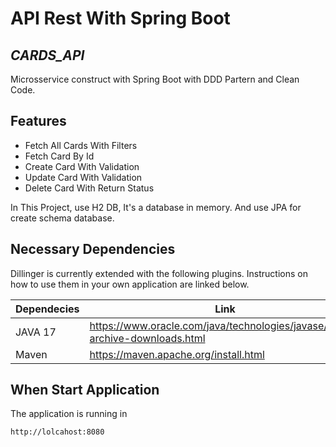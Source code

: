 # API Rest With Spring Boot
## _CARDS_API_

Microsservice construct with Spring Boot with DDD Partern and Clean Code.

## Features

- Fetch All Cards With Filters
- Fetch Card By Id
- Create Card With Validation
- Update Card With Validation
- Delete Card With Return Status

In This Project, use H2 DB, It's a database in memory. And use JPA for create schema database.

## Necessary Dependencies

Dillinger is currently extended with the following plugins.
Instructions on how to use them in your own application are linked below.

| Dependecies | Link |
| ------ | ------ |
| JAVA 17 | https://www.oracle.com/java/technologies/javase/jdk17-archive-downloads.html |
| Maven | https://maven.apache.org/install.html |

## When Start Application

The application is running in

```sh
http://lolcahost:8080
```
